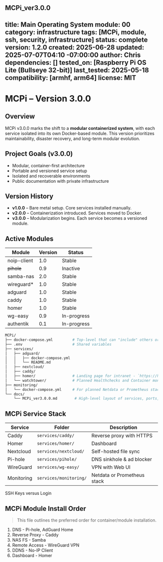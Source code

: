 MCPi_ver3.0.0
---
title: Main Operating System
module: 00
category: infrastructure
tags: [MCPi, module, ssh, security, infrastructure]
status: complete
version: 1.2.0
created: 2025-06-28
updated: 2025-07-07T04:10 -07:00:00
author: Chris
dependencies: []
tested_on: [Raspberry Pi OS Lite (Bullseye 32-bit)]
last_tested: 2025-05-18
compatibility: [armhf, arm64]
license: MIT
---
# MCPi – Version 3.0.0

## Overview
MCPi v3.0.0 marks the shift to a **modular containerized system**, with each service isolated into its own Docker-based module. This version prioritizes maintainability, disaster recovery, and long-term modular evolution.

## Project Goals (v3.0.0)

- Modular, container-first architecture
- Portable and versioned service setup
- Isolated and recoverable environments
- Public documentation with private infrastructure

## Version History

- **v1.0.0** – Bare metal setup. Core services installed manually.
- **v2.0.0** – Containerization introduced. Services moved to Docker.
- **v3.0.0** – Modularization begins. Each service becomes a versioned module.

## Active Modules

| Module        | Version | Status       |
|---------------|---------|--------------|
| noip-client   | 1.0     | Stable       |
| ~~pihole~~    | 0.9     | Inactive     |
| samba-nas     | 2.0     | Stable       |
| wireguard*    | 1.0     | Stable       |
| adguard       | 1.0     | Stable       |
| caddy         | 1.0     | Stable       |
| homer         | 1.0     | Stable       |
| wg-easy       | 0.9     | In-progress  |
| authentik     | 0.1     | In-progress  |

```bash
MCPi/
├── docker-compose.yml         # Top-level that can "include" others or just serve as root
├── .env                       # Shared variables
├── services/
│   ├── adguard/
│   │   ├── docker-compose.yml
│   │   └── README.md
│   ├── nextcloud/
│   ├── caddy/
│   ├── homer/                 # Landing page for intranet - `https://home.mcpi.lan/`
│   └── watchtower/            # Planned Healthchecks and Container monitoring, real-time to dashboard
├── monitoring/
│   └── docker-compose.yml     # For planned Netdata or Prometheus stack
└── docs/
    └── MCPi_ver3.0.0.md        # High-level layout of services, ports, etc.
```
## MCPi Service Stack

| Service      | Folder         | Description                     |
|--------------|----------------|---------------------------------|
| Caddy        | `services/caddy/`      | Reverse proxy with HTTPS       |
| Homer        | `services/homer/`      | Dashboard                      |
| Nextcloud    | `services/nextcloud/`  | Self-hosted file sync          |
| Pi-hole      | `services/pihole/`     | DNS sinkhole & ad blocker      |
| WireGuard    | `services/wg-easy/`    | VPN with Web UI                |
| Monitoring   | `services/monitoring/` | Netdata or Prometheus stack    |

SSH Keys versus Login

## MCPi Module Install Order

> This file outlines the preferred order for container/module installation.

1. DNS - Pi-hole, AdGuard Home
2. Reverse Proxy - Caddy
3. NAS FS - Samba
4. Remote Access - WireGuard VPN
5. DDNS - No-IP Client
6. Dashboard - Homer
